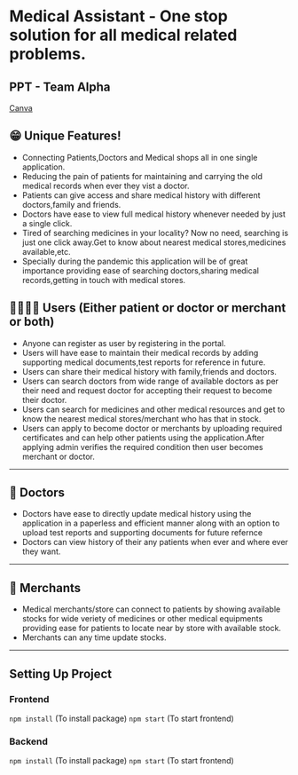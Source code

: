 # Medical Assistant - One stop solution for all medical related problems.

## PPT - Team Alpha

<a href="https://www.canva.com/design/DAEoZJaqEZg/kTUWKFZBoz9iXVGtEnXCVg/view?utm_content=DAEoZJaqEZg&utm_campaign=designshare&utm_medium=link&utm_source=sharebutton">Canva</a>

## 😁 Unique Features!

-   Connecting Patients,Doctors and Medical shops all in one single application.
-   Reducing the pain of patients for maintaining and carrying the old medical records when ever they vist a doctor.
-   Patients can give access and share medical history with different doctors,family and friends.
-   Doctors have ease to view full medical history whenever needed by just a single click.
-   Tired of searching medicines in your locality? Now no need, searching is just one click away.Get to know about nearest medical stores,medicines available,etc.
-   Specially during the pandemic this application will be of great importance providing ease of searching doctors,sharing medical records,getting in touch with medical stores.

## 👨‍👩‍👦‍👦 Users (Either patient or doctor or merchant or both)

-   Anyone can register as user by registering in the portal.
-   Users will have ease to maintain their medical records by adding supporting medical documents,test reports for reference in future.
-   Users can share their medical history with family,friends and doctors.
-   Users can search doctors from wide range of available doctors as per their need and request doctor for accepting their request to become their doctor.
-   Users can search for medicines and other medical resources and get to know the nearest medical stores/merchant who has that in stock.
-   Users can apply to become doctor or merchants by uploading required certificates and can help other patients using the application.After applying admin verifies the required condition then user becomes merchant or doctor.
<hr/>

## 💉 Doctors

-   Doctors have ease to directly update medical history using the application in a paperless and efficient manner along with an option to upload test reports and supporting documents for future refernce
-   Doctors can view history of their any patients when ever and where ever they want.
<hr/>

## 🏥 Merchants

-   Medical merchants/store can connect to patients by showing available stocks for wide veriety of medicines or other medical equipments providing ease for patients to locate near by store with available stock.
-   Merchants can any time update stocks.

<hr/>

## Setting Up Project
### Frontend
```npm install```  (To install package)
```npm start```    (To start frontend)
### Backend
```npm install```  (To install package)
```npm start```    (To start frontend)
